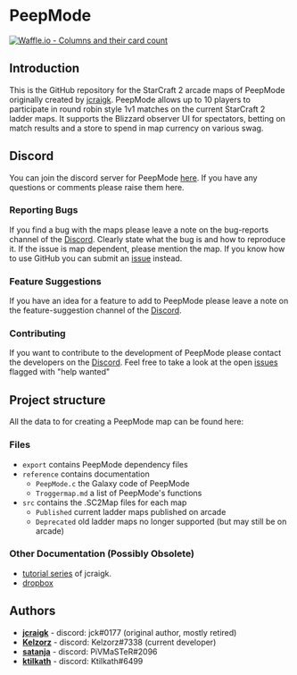 # PeepMode

[![Waffle.io - Columns and their card count](https://badge.waffle.io/Kelzorz/PeepMode.svg?columns=all&style=plastic)](https://waffle.io/Kelzorz/PeepMode) 

## Introduction
This is the GitHub repository for the StarCraft 2 arcade maps of PeepMode originally created by [jcraigk](https://github.com/jcraigk).  PeepMode allows up to 10 players to participate in round robin style 1v1 matches on the current StarCraft 2 ladder maps.  It supports the Blizzard observer UI for spectators, betting on match results and a store to spend in map currency on various swag.

## Discord
You can join the discord server for PeepMode [here](https://discord.gg/C4M6NBE). If you have any questions or comments please raise them here.

### Reporting Bugs
If you find a bug with the maps please leave a note on the bug-reports channel of the [Discord](https://discord.gg/C4M6NBE).  Clearly state what the bug is and how to reproduce it. If the issue is map dependent, please mention the map.  If you know how to use GitHub you can submit an [issue](https://waffle.io/Kelzorz/PeepMode) instead.

### Feature Suggestions
If you have an idea for a feature to add to PeepMode please leave a note on the feature-suggestion channel of the [Discord](https://discord.gg/C4M6NBE).

### Contributing
If you want to contribute to the development of PeepMode please contact the developers on the [Discord](https://discord.gg/C4M6NBE).  Feel free to take a look at the open [issues](https://waffle.io/Kelzorz/PeepMode) flagged with "help wanted"

## Project structure
All the data to for creating a PeepMode map can be found here:

### Files
* `export` contains PeepMode dependency files
* `reference` contains documentation
	* `PeepMode.c` the Galaxy code of PeepMode
	* `Troggermap.md` a list of PeepMode's functions
* `src` contains the .SC2Map files for each map
	* `Published` current ladder maps published on arcade
	* `Deprecated` old ladder maps no longer supported (but may still be on arcade)

### Other Documentation (Possibly Obsolete)
* [tutorial series](https://www.youtube.com/playlist?list=PLDzri0UohfhqrfjMbGMNBRW05lhK0H12u) of jcraigk.
* [dropbox](https://www.dropbox.com/sh/e1dx04lwdewngjp/AADw2ajP6x9YxOVt51MpbRTHa?dl=0)

## Authors
* **[jcraigk](https://github.com/jcraigk)** - discord: jck#0177 (original author, mostly retired)
* **[Kelzorz](https://github.com/kelzorz)** - discord: Kelzorz#7338 (current developer)
* **[satanja](https://github.com/satanja)** - discord: PiVMaSTeR#2096
* **[ktilkath](https://github.com/ktilkath)** - discord: Ktilkath#6499